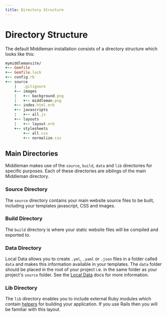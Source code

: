```yaml
---
title: Directory Structure
---
```


# Directory Structure

The default Middleman installation consists of a directory structure which looks like this:

``` ruby
mymiddlemansite/
+-- Gemfile
+-- Gemfile.lock
+-- config.rb
+-- source
    |   .gitignore
    +-- images
    ¦   +-- background.png
    ¦   +-- middleman.png
    +-- index.html.erb
    +-- javascripts
    ¦   +-- all.js
    +-- layouts
    ¦   +-- layout.erb
    +-- stylesheets
        +-- all.css
        +-- normalize.css
```

## Main Directories

Middleman makes use of the `source`, `build`, `data` and `lib` directories for specific purposes. Each of these directories are siblings of the main Middleman directory.

### Source Directory

The `source` directory contains your main website source files to be built, including your templates javascript, CSS and images.

### Build Directory

The `build` directory is where your static website files will be compiled and exported to.

### Data Directory

Local Data allows you to create `.yml`, `.yaml` or `.json` files in a folder called `data` and makes this information available in your templates. The `data` folder should be placed in the root of your project i.e. in the same folder as your project's `source` folder. See the [Local Data](/advanced/local-data/) docs for more information.

### Lib Directory

The `lib` directory enables you to include external Ruby modules which contain [helpers](/basics/helpers/) for building your application. If you use Rails then you will be familiar with this layout.

